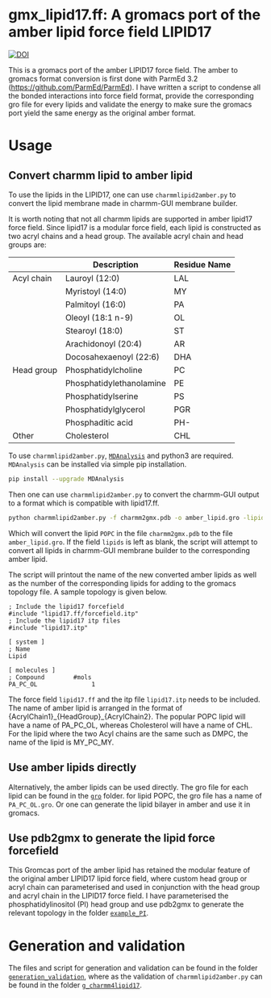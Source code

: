 gmx_lipid17.ff:
A gromacs port of the amber lipid force field LIPID17
==============================================================

[![DOI](https://zenodo.org/badge/DOI/10.5281/zenodo.3610470.svg)](https://doi.org/10.5281/zenodo.3610470)

This is a gromacs port of the amber LIPID17 force field. The amber to gromacs
format conversion is first done with ParmEd 3.2 (https://github.com/ParmEd/ParmEd).
I have written a script to condense all the bonded interactions into force field
format, provide the corresponding gro file for every lipids and validate the
energy to make sure the gromacs port yield the same energy as the original amber
format.

# Usage
## Convert charmm lipid to amber lipid

To use the lipids in the LIPID17, one can use `charmmlipid2amber.py` to convert
the lipid membrane made in charmm-GUI membrane builder.

It is worth noting that not all charmm lipids are supported in amber lipid17
force field. Since lipid17 is a modular force field, each lipid is constructed
as two acryl chains and a head group. The available acryl chain and head groups are:

|            | Description              | Residue Name |
|------------|--------------------------|--------------|
| Acyl chain | Lauroyl (12:0)           | LAL          |
|            | Myristoyl (14:0)         | MY           |
|            | Palmitoyl (16:0)         | PA           |
|            | Oleoyl (18:1 n-9)        | OL           |
|            | Stearoyl (18:0)          | ST           |
|            | Arachidonoyl (20:4)      | AR           |
|            | Docosahexaenoyl (22:6)   | DHA          |
| Head group | Phosphatidylcholine      | PC           |
|            | Phosphatidylethanolamine | PE           |
|            | Phosphatidylserine       | PS           |
|            | Phosphatidylglycerol     | PGR          |
|            | Phosphaditic acid        | PH-          |
| Other      | Cholesterol              | CHL          |

To use `charmmlipid2amber.py`, [`MDAnalysis`](https://www.mdanalysis.org/) and python3
are required. `MDAnalysis` can be installed via simple pip installation.

```bash
pip install --upgrade MDAnalysis
```

Then one can use `charmmlipid2amber.py` to convert the charmm-GUI output to a
format which is compatible with lipid17.ff.

```bash
python charmmlipid2amber.py -f charmm2gmx.pdb -o amber_lipid.gro -lipids POPC
```

Which will convert the lipid `POPC` in the file `charmm2gmx.pdb` to
the file `amber_lipid.gro`. If the field `lipids` is left as blank, the script will
attempt to convert all lipids in charmm-GUI membrane builder to the corresponding
amber lipid.

The script will printout the name of the new converted amber lipids as well as
the number of the corresponding lipids for adding to the gromacs topology file.
A sample topology is given below.

```
; Include the lipid17 forcefield
#include "lipid17.ff/forcefield.itp"
; Include the lipid17 itp files
#include "lipid17.itp"

[ system ]
; Name
Lipid

[ molecules ]
; Compound        #mols
PA_PC_OL               1
```

The force field `lipid17.ff` and the itp file `lipid17.itp` needs to be included.
The name of amber lipid is arranged in the format of {AcrylChain1}\_{HeadGroup}\_{AcrylChain2}.
The popular POPC lipid will have a name of PA_PC_OL, whereas Cholesterol will
have a name of CHL. For the lipid where the two Acyl chains are the same such
as DMPC, the name of the lipid is MY_PC_MY.

## Use amber lipids directly

Alternatively, the amber lipids can be used directly. The gro file for each
lipid can be found in the [`gro`](https://github.com/xiki-tempula/gmx_lipid17.ff/tree/master/gro) folder. for lipid POPC, the gro file has a name
of `PA_PC_OL.gro`. Or one can generate the lipid bilayer in amber and use it in
gromacs.

## Use pdb2gmx to generate the lipid force forcefield

This Gromcas port of the amber lipid has retained the modular feature of the
original amber LIPID17 lipid force field, where custom head group or acryl
chain can parameterised and used in conjunction with the head group and acryl
chain in the LIPID17 force field. I have parameterised the phosphatidylinositol (PI)
head group and use pdb2gmx to generate the relevant topology in the folder
[`example_PI`](https://github.com/xiki-tempula/gmx_lipid17.ff/tree/master/example_PI).

# Generation and validation
The files and script for generation and validation can be found in the folder
[`generation_validation`](https://github.com/xiki-tempula/gmx_lipid17.ff/tree/master/generation_validation), where as the validation of `charmmlipid2amber.py`
can be found in the folder [`g_charmm4lipid17`](https://github.com/xiki-tempula/gmx_lipid17.ff/tree/master/g_charmm4lipid17).
